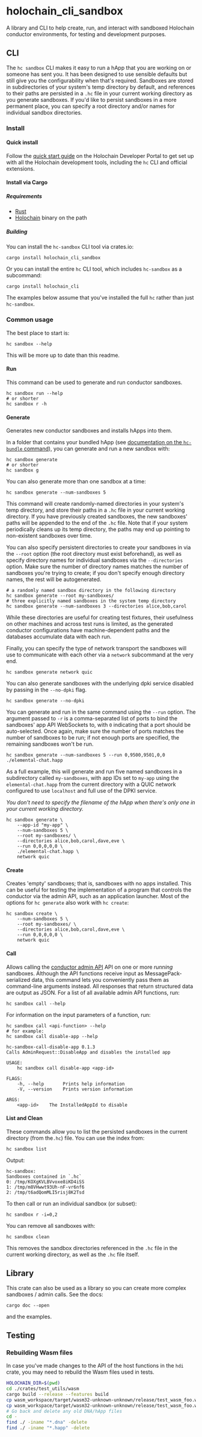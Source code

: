 # holochain_cli_sandbox

A library and CLI to help create, run, and interact with sandboxed Holochain conductor environments,
for testing and development purposes.

## CLI

The `hc sandbox` CLI makes it easy to run a hApp that you are working on
or someone has sent you.
It has been designed to use sensible defaults but still give you
the configurability when that's required.
Sandboxes are stored in subdirectories of your system's temp directory by
default, and references to their paths are persisted in a `.hc` file in your
current working directory as you generate sandboxes.
If you'd like to persist sandboxes in a more permanent place, you can specify
a root directory and/or names for individual sandbox directories.

### Install

#### Quick install

Follow the [quick start guide](https://developer.holochain.org/quick-start/) on the Holochain Developer Portal to get set up with all the Holochain development tools, including the `hc` CLI and official extensions.

#### Install via Cargo

##### Requirements

- [Rust](https://rustup.rs/)
- [Holochain](https://github.com/holochain/holochain) binary on the path

##### Building

You can install the `hc-sandbox` CLI tool via crates.io:

```shell
cargo install holochain_cli_sandbox
```

Or you can install the entire `hc` CLI tool, which includes `hc-sandbox` as a subcommand:

```shell
cargo install holochain_cli
```

The examples below assume that you've installed the full `hc` rather than just `hc-sandbox`.

### Common usage

The best place to start is:

```shell
hc sandbox --help
```

This will be more up to date than this readme.

#### Run

This command can be used to generate and run conductor sandboxes.

```shell
hc sandbox run --help
# or shorter
hc sandbox r -h
```

#### Generate

Generates new conductor sandboxes and installs hApps into them.

In a folder that contains your bundled hApp (see [documentation on the `hc-bundle` command](../hc_bundle/README.md)), you can generate and run a new sandbox with:

```shell
hc sandbox generate
# or shorter
hc sandbox g
```

You can also generate more than one sandbox at a time:

```shell
hc sandbox generate --num-sandboxes 5
```

This command will create randomly-named directories in your system's temp directory,
and store their paths in a `.hc` file in your current working directory.
If you have previously created sandboxes, the new sandboxes' paths will be appended
to the end of the `.hc` file. Note that if your system periodically cleans up its temp
directory, the paths may end up pointing to non-existent sandboxes over time.

You can also specify persistent directories to create your sandboxes in via the `--root` option (the root directory must exist beforehand), as well as
specify directory names for individual sandboxes via the `--directories` option. Make sure the number of directory
names matches the number of sandboxes you're trying to create; if you don't specify enough directory names, the rest will be autogenerated.

```shell
# a randomly named sandbox directory in the following directory
hc sandbox generate --root my-sandboxes/
# three explicitly named sandboxes in the system temp directory
hc sandbox generate --num-sandboxes 3 --directories alice,bob,carol
```

While these directories are useful for creating test fixtures, their usefulness on other machines and across test runs is limited, as the generated conductor configurations have machine-dependent paths and the databases accumulate data with each run.

Finally, you can specify the type of network transport the sandboxes will use to communicate with each other via a `network` subcommand at the very end.

```shell
hc sandbox generate network quic
```

You can also generate sandboxes with the underlying dpki service disabled by passing in the `--no-dpki` flag.

```shell
hc sandbox generate --no-dpki
```

You can generate and run in the same command using the `--run` option. The argument passed to `-r` is a comma-separated list of ports to bind the sandboxes' app API WebSockets to, with `0` indicating that a port should be auto-selected. Once again, make sure the number of ports matches the number of sandboxes to be run; if not enough ports are specified, the remaining sandboxes won't be run.

```shell
hc sandbox generate --num-sandboxes 5 --run 0,9500,9501,0,0 ./elemental-chat.happ
```

As a full example, this will generate and run five named sandboxes in a subdirectory called `my-sandboxes`, with app IDs set to `my-app`
using the `elemental-chat.happ` from the current directory with a QUIC
network configured to use `localhost` and full use of the DPKI service.

_You don't need to specify the filename of the hApp when there's only one in your current working directory._

```shell
hc sandbox generate \
    --app-id "my-app" \
    --num-sandboxes 5 \
    --root my-sandboxes/ \
    --directories alice,bob,carol,dave,eve \
    --run 0,0,0,0,0 \
    ./elemental-chat.happ \
    network quic
```

#### Create

Creates 'empty' sandboxes; that is, sandboxes with no apps installed. This can be useful for testing the implementation of a program that controls the conductor via the admin API, such as an application launcher. Most of the options for `hc generate` also work with `hc create`:

```shell
hc sandbox create \
    --num-sandboxes 5 \
    --root my-sandboxes/ \
    --directories alice,bob,carol,dave,eve \
    --run 0,0,0,0,0 \
    network quic
```

#### Call

Allows calling the [conductor admin API](https://docs.rs/holochain_conductor_api/latest/holochain_conductor_api/enum.AdminRequest.html) API on one or more _running_ sandboxes.
Although the API functions receive input as MessagePack-serialized data,
this command lets you conveniently pass them as command-line arguments instead.
All responses that return structured data are output as JSON.
For a list of all available admin API functions, run:

```shell
hc sandbox call --help
```

For information on the input parameters of a function, run:

```shell
hc sandbox call <api-function> --help
# for example:
hc sandbox call disable-app --help
```

```text
hc-sandbox-call-disable-app 0.1.3
Calls AdminRequest::DisableApp and disables the installed app

USAGE:
    hc sandbox call disable-app <app-id>

FLAGS:
    -h, --help       Prints help information
    -V, --version    Prints version information

ARGS:
    <app-id>    The InstalledAppId to disable
```

#### List and Clean

These commands allow you to list the persisted sandboxes
in the current directory (from the`.hc`) file.
You can use the index from:

```shell
hc sandbox list
```

Output:

```shell
hc-sandbox:
Sandboxes contained in `.hc`
0: /tmp/KOXgKVLBVvoxe8iKD4iSS
1: /tmp/m8VHwwt93Uh-nF-vr6nf6
2: /tmp/t6adQomMLI5risj8K2Tsd
```

To then call or run an individual sandbox (or subset):

```shell
hc sandbox r -i=0,2
```

You can remove all sandboxes with:

```shell
hc sandbox clean
```

This removes the sandbox directories referenced in the `.hc` file in the current working directory, as well as the `.hc` file itself.

## Library

This crate can also be used as a library so you can create more
complex sandboxes / admin calls.
See the docs:

```shell
cargo doc --open
```

and the examples.

## Testing

### Rebuilding Wasm files

In case you've made changes to the API of the host functions in the `hdi` crate, you may need to rebuild the Wasm files used in tests.

```sh
HOLOCHAIN_DIR=$(pwd)
cd ./crates/test_utils/wasm
cargo build --release --features build
cp wasm_workspace/target/wasm32-unknown-unknown/release/test_wasm_foo.wasm $HOLOCHAIN_DIR/crates/hc_sandbox/tests/fixtures/my-app/dna/zomes/test_wasm_foo.wasm
cp wasm_workspace/target/wasm32-unknown-unknown/release/test_wasm_foo.wasm $HOLOCHAIN_DIR/crates/hc_sandbox/tests/fixtures/my-app-deferred/dna/zomes/test_wasm_foo.wasm
# Go back and delete any old DNA/hApp files
cd -
find ./ -iname "*.dna" -delete
find ./ -iname "*.happ" -delete
```
